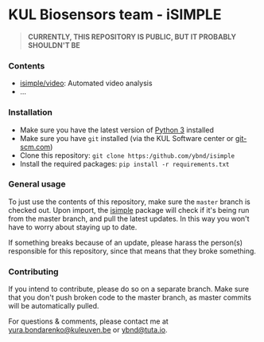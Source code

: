 # KUL Biosensors team - iSIMPLE

>**CURRENTLY, THIS REPOSITORY IS PUBLIC, BUT IT PROBABLY SHOULDN'T BE**

### Contents

* [isimple/video](isimple/video): Automated video analysis
* ...

### Installation

* Make sure you have the latest version of [Python 3](https://www.python.org/downloads/) installed
* Make sure you have `git` installed (via the KUL Software center or [git-scm.com](https://git-scm.com/downloads))
* Clone this repository: `git clone https:/github.com/ybnd/isimple`
* Install the required packages: `pip install -r requirements.txt`

### General usage

To just use the contents of this repository, make sure the `master` branch is checked out. 
Upon import, the [isimple](isimple/__init__.py) package will check if it's being run from the master branch, and pull the latest updates. 
In this way you won't have to worry about staying up to date.

If something breaks because of an update, please harass the person(s) responsible for this repository, since that means that they broke something.

### Contributing

If you intend to contribute, please do so on a separate branch. 
Make sure that you don't push broken code to the master branch, as master commits will be automatically pulled.

For questions & comments, please contact me at [yura.bondarenko@kuleuven.be](yura.bondarenko@kuleuven.be) or [ybnd@tuta.io](ybnd@tuta.io). 
